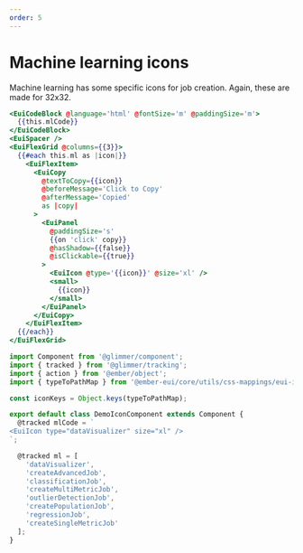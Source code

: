 ```yaml
---
order: 5
---
```


# Machine learning icons

<EuiText>
  <p>Machine learning has some specific icons for job creation. Again, these are made for <EuiCode @language="text">32x32</EuiCode>.</p>
</EuiText>

```hbs template
<EuiCodeBlock @language='html' @fontSize='m' @paddingSize='m'>
  {{this.mlCode}}
</EuiCodeBlock>
<EuiSpacer />
<EuiFlexGrid @columns={{3}}>
  {{#each this.ml as |icon|}}
    <EuiFlexItem>
      <EuiCopy
        @textToCopy={{icon}}
        @beforeMessage='Click to Copy'
        @afterMessage='Copied'
        as |copy|
      >
        <EuiPanel
          @paddingSize='s'
          {{on 'click' copy}}
          @hasShadow={{false}}
          @isClickable={{true}}
        >
          <EuiIcon @type='{{icon}}' @size='xl' />
          <small>
            {{icon}}
          </small>
        </EuiPanel>
      </EuiCopy>
    </EuiFlexItem>
  {{/each}}
</EuiFlexGrid>
```

```js component
import Component from '@glimmer/component';
import { tracked } from '@glimmer/tracking';
import { action } from '@ember/object';
import { typeToPathMap } from '@ember-eui/core/utils/css-mappings/eui-icon';

const iconKeys = Object.keys(typeToPathMap);

export default class DemoIconComponent extends Component {
  @tracked mlCode = `
<EuiIcon type="dataVisualizer" size="xl" />
`;

  @tracked ml = [
    'dataVisualizer',
    'createAdvancedJob',
    'classificationJob',
    'createMultiMetricJob',
    'outlierDetectionJob',
    'createPopulationJob',
    'regressionJob',
    'createSingleMetricJob'
  ];
}
```
